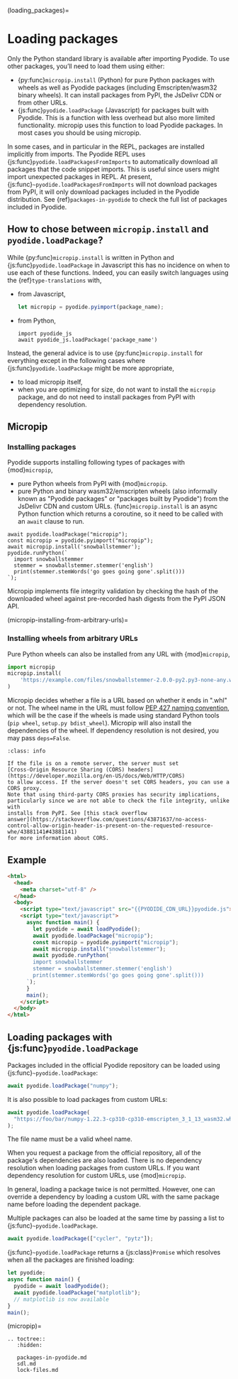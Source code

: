 (loading_packages)=

# Loading packages

Only the Python standard library is available after importing Pyodide.
To use other packages, you’ll need to load them using either:

- {py:func}`micropip.install` (Python) for pure Python packages with wheels as
  well as Pyodide packages (including Emscripten/wasm32 binary wheels). It can
  install packages from PyPI, the JsDelivr CDN or from other URLs.
- {js:func}`pyodide.loadPackage` (Javascript) for packages built with Pyodide.
  This is a function with less overhead but also more limited functionality.
  micropip uses this function to load Pyodide packages. In most cases you should
  be using micropip.

In some cases, and in particular in the REPL, packages are installed implicitly
from imports. The Pyodide REPL uses {js:func}`pyodide.loadPackagesFromImports`
to automatically download all packages that the code snippet imports. This is
useful since users might import unexpected packages in REPL. At present,
{js:func}`~pyodide.loadPackagesFromImports` will not download packages from
PyPI, it will only download packages included in the Pyodide distribution. See
{ref}`packages-in-pyodide` to check the full list of packages included in
Pyodide.

## How to chose between `micropip.install` and `pyodide.loadPackage`?

While {py:func}`micropip.install` is written in Python and
{js:func}`pyodide.loadPackage` in Javascript this has no incidence on when to
use each of these functions. Indeed, you can easily switch languages using the
{ref}`type-translations` with,

- from Javascript,
  ```javascript
  let micropip = pyodide.pyimport(package_name);
  ```
- from Python,
  ```
  import pyodide_js
  await pyodide_js.loadPackage('package_name')
  ```

Instead, the general advice is to use {py:func}`micropip.install` for everything
except in the following cases where {js:func}`pyodide.loadPackage` might be more
appropriate,

- to load micropip itself,
- when you are optimizing for size, do not want to install the `micropip`
  package, and do not need to install packages from PyPI with dependency resolution.

## Micropip

### Installing packages

Pyodide supports installing following types of packages with {mod}`micropip`,

- pure Python wheels from PyPI with {mod}`micropip`.
- pure Python and binary wasm32/emscripten wheels (also informally known as
  "Pyodide packages" or "packages built by Pyodide") from the JsDelivr CDN and
  custom URLs.
  {func}`micropip.install` is an async Python function which returns a
  coroutine, so it need to be called with an `await` clause to run.

```pyodide
await pyodide.loadPackage("micropip");
const micropip = pyodide.pyimport("micropip");
await micropip.install('snowballstemmer');
pyodide.runPython(`
  import snowballstemmer
  stemmer = snowballstemmer.stemmer('english')
  print(stemmer.stemWords('go goes going gone'.split()))
`);
```

Micropip implements file integrity validation by checking the hash of the
downloaded wheel against pre-recorded hash digests from the PyPI JSON API.

(micropip-installing-from-arbitrary-urls)=

### Installing wheels from arbitrary URLs

Pure Python wheels can also be installed from any URL with {mod}`micropip`,

```py
import micropip
micropip.install(
    'https://example.com/files/snowballstemmer-2.0.0-py2.py3-none-any.whl'
)
```

Micropip decides whether a file is a URL based on whether it ends in ".whl" or
not. The wheel name in the URL must follow [PEP 427 naming
convention](https://www.python.org/dev/peps/pep-0427/#file-format), which will
be the case if the wheels is made using standard Python tools (`pip wheel`,
`setup.py bdist_wheel`). Micropip will also install the dependencies of the
wheel. If dependency resolution is not desired, you may pass `deps=False`.

```{admonition} Cross-Origin Resource Sharing (CORS)
:class: info

If the file is on a remote server, the server must set
[Cross-Origin Resource Sharing (CORS) headers](https://developer.mozilla.org/en-US/docs/Web/HTTP/CORS)
to allow access. If the server doesn't set CORS headers, you can use a CORS proxy.
Note that using third-party CORS proxies has security implications,
particularly since we are not able to check the file integrity, unlike with
installs from PyPI. See [this stack overflow
answer](https://stackoverflow.com/questions/43871637/no-access-control-allow-origin-header-is-present-on-the-requested-resource-whe/43881141#43881141)
for more information about CORS.
```

## Example

```html
<html>
  <head>
    <meta charset="utf-8" />
  </head>
  <body>
    <script type="text/javascript" src="{{PYODIDE_CDN_URL}}pyodide.js"></script>
    <script type="text/javascript">
      async function main() {
        let pyodide = await loadPyodide();
        await pyodide.loadPackage("micropip");
        const micropip = pyodide.pyimport("micropip");
        await micropip.install("snowballstemmer");
        await pyodide.runPython(`
        import snowballstemmer
        stemmer = snowballstemmer.stemmer('english')
        print(stemmer.stemWords('go goes going gone'.split()))
      `);
      }
      main();
    </script>
  </body>
</html>
```

## Loading packages with {js:func}`pyodide.loadPackage`

Packages included in the official Pyodide repository can be loaded using
{js:func}`~pyodide.loadPackage`:

```js
await pyodide.loadPackage("numpy");
```

It is also possible to load packages from custom URLs:

```js
await pyodide.loadPackage(
  "https://foo/bar/numpy-1.22.3-cp310-cp310-emscripten_3_1_13_wasm32.whl",
);
```

The file name must be a valid wheel name.

When you request a package from the official repository, all of the package's
dependencies are also loaded. There is no dependency resolution when loading
packages from custom URLs. If you want dependency resolution for custom URLs,
use {mod}`micropip`.

In general, loading a package twice is not permitted. However, one can override
a dependency by loading a custom URL with the same package name before loading
the dependent package.

Multiple packages can also be loaded at the same time by passing a list to
{js:func}`~pyodide.loadPackage`.

```js
await pyodide.loadPackage(["cycler", "pytz"]);
```

{js:func}`~pyodide.loadPackage` returns a {js:class}`Promise` which resolves when all the
packages are finished loading:

```javascript
let pyodide;
async function main() {
  pyodide = await loadPyodide();
  await pyodide.loadPackage("matplotlib");
  // matplotlib is now available
}
main();
```

(micropip)=

```{eval-rst}
.. toctree::
   :hidden:

   packages-in-pyodide.md
   sdl.md
   lock-files.md
```
